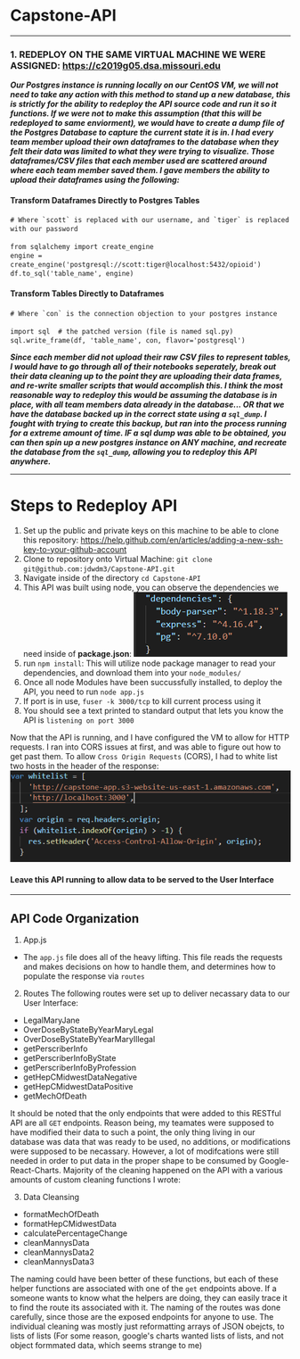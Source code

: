 # Capstone-API

---

### 1. REDEPLOY ON THE SAME VIRTUAL MACHINE WE WERE ASSIGNED: https://c2019g05.dsa.missouri.edu

__*Our Postgres instance is running locally on our CentOS VM, we will not need to take any action with this method to stand up a new database, this is strictly for the ability to redeploy the API source code and run it so it functions. If we were not to make this assumption (that this will be redeployed to same enviorment), we would have to create a dump file of the Postgres Database to capture the current state it is in.  I had every team member upload their own dataframes to the database when they felt their data was limited to what they were trying to visualize.  Those dataframes/CSV files that each member used are scattered around where each team member saved them. I gave members the ability to upload their dataframes using the following:*__

#### Transform Dataframes Directly to Postgres Tables
```
# Where `scott` is replaced with our username, and `tiger` is replaced with our password

from sqlalchemy import create_engine
engine = create_engine('postgresql://scott:tiger@localhost:5432/opioid')
df.to_sql('table_name', engine)
```

#### Transform Tables Directly to Dataframes

```
# Where `con` is the connection objection to your postgres instance

import sql  # the patched version (file is named sql.py)
sql.write_frame(df, 'table_name', con, flavor='postgresql')
```

__*Since each member did not upload their raw CSV files to represent tables, I would have to go through all of their notebooks seperately, break out their data cleaning up to the point they are uploading their data frames, and re-write smaller scripts that would accomplish this.  I think the most reasonable way to redeploy this would be assuming the database is in place, with all team members data already in the database... OR that we have the database backed up in the correct state using a `sql_dump`. I fought with trying to create this backup, but ran into the process running for a extreme amount of time. IF a sql dump was able to be obtained, you can then spin up a new postgres instance on ANY machine, and recreate the database from the `sql_dump`, allowing you to redeploy this API anywhere.*__

---

# Steps to Redeploy API
1. Set up the public and private keys on this machine to be able to clone this repository: https://help.github.com/en/articles/adding-a-new-ssh-key-to-your-github-account
2. Clone to repository onto Virtual Machine: `git clone git@github.com:jdwdm3/Capstone-API.git`
3. Navigate inside of the directory `cd Capstone-API`
4. This API was built using node, you can observe the dependencies we need inside of __package.json__:
![alt text](https://raw.githubusercontent.com/jdwdm3/Capstone-API/master/Images/dependencies.png)
5. run `npm install`: This will utilize node package manager to read your dependencies, and download them into your `node_modules/` 
6. Once all node Modules have been succussfully installed, to deploy the API, you need to run `node app.js`
7. If port is in use, `fuser -k 3000/tcp` to kill current process using it
8. You should see a text printed to standard output that lets you know the API is `listening on port 3000`

Now that the API is running, and I have configured the VM to allow for HTTP requests.  I ran into CORS issues at first, and was able to figure out how to get past them.  To allow `Cross Origin Requests` (CORS), I had to white list two hosts in the header of the response:
![alt text](https://raw.githubusercontent.com/jdwdm3/Capstone-API/master/Images/CORS.png)

#### Leave this API running to allow data to be served to the User Interface

---

## API Code Organization

1. App.js
- The `app.js` file does all of the heavy lifting.  This file reads the requests and makes decisions on how to handle them, and determines how to populate the response via `routes`


2. Routes
The following routes were set up to deliver necassary data to our User Interface:
 - LegalMaryJane
 - OverDoseByStateByYearMaryLegal
 - OverDoseByStateByYearMaryIllegal
 - getPerscriberInfo
 - getPerscriberInfoByState
 - getPerscriberInfoByProfession
 - getHepCMidwestDataNegative
 - getHepCMidwestDataPositive
 - getMechOfDeath

It should be noted that the only endpoints that were added to this RESTful API are all `GET` endpoints.  Reason being, my teamates were supposed to have modified their data to such a point, the only thing living in our database was data that was ready to be used, no additions, or modifications were supposed to be necassary. However, a lot of modifcations were still needed in order to put data in the proper shape to be consumed by Google-React-Charts.  Majority of the cleaning happened on the API with a various amounts of custom cleaning functions I wrote:

3. Data Cleansing
 - formatMechOfDeath
 - formatHepCMidwestData
 - calculatePercentageChange
 - cleanMannysData
 - cleanMannysData2
 - cleanMannysData3

The naming could have been better of these functions, but each of these helper functions are associated with one of the `get` endpoints above.  If a someone wants to know what the helpers are doing, they can easily trace it to find the route its associated with it.  The naming of the routes was done carefully, since those are the exposed endpoints for anyone to use. The individual cleaning was mostly just reformatting arrays of JSON obejcts, to lists of lists (For some reason, google's charts wanted lists of lists, and not object formmated data, which seems strange to me)

